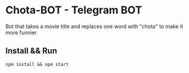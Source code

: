 # Chota-BOT - Telegram BOT

Bot that takes a movie title and replaces one word with "chota" to make it more funnier

## Install && Run

    npm install && npm start

